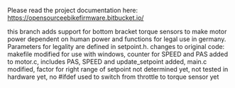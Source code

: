 Please read the project documentation here: https://opensourceebikefirmware.bitbucket.io/

this branch adds support for bottom bracket torque sensors to make motor power dependent on human power and functions for legal use in germany. 
Parameters for legality are defined in setpoint.h. 
changes to original code:
makefile modified for use with windows, 
counter for SPEED and PAS added to motor.c, 
includes PAS, SPEED and update_setpoint added, 
main.c modified, 
factor for right range of setpoint not determined yet, 
not tested in hardware yet, 
no #ifdef used to switch from throttle to torque sensor yet
